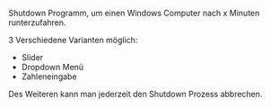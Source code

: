 Shutdown Programm, um einen Windows Computer nach x Minuten runterzufahren.

3 Verschiedene Varianten möglich:

  - Slider
  - Dropdown Menü
  - Zahleneingabe

Des Weiteren kann man jederzeit den Shutdown Prozess abbrechen.
